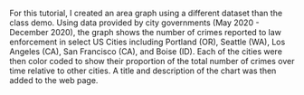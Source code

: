 For this tutorial, I created an area graph using a different dataset than the class demo. 
Using data provided by city governments (May 2020 - December 2020), the graph shows the number of crimes reported to law enforcement in select US Cities including Portland (OR), Seattle (WA), Los Angeles (CA), San Francisco (CA), and Boise (ID). 
Each of the cities were then color coded to show their proportion of the total number of crimes over time relative to other cities. 
A title and description of the chart was then added to the web page. 
